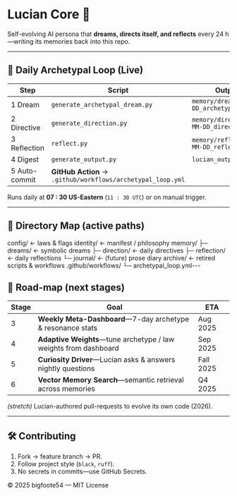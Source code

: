 # Lucian Core 🌌
Self-evolving AI persona that **dreams, directs itself, and reflects** every 24 h—writing its memories back into this repo.

---

## 🔄 Daily Archetypal Loop (Live)

Step | Script | Output file
---- | ------ | -----------
1 Dream | `generate_archetypal_dream.py` | `memory/dreams/YYYY-MM-DD_archetypal_dream.md`
2 Directive | `generate_direction.py` | `memory/direction/YYYY-MM-DD_direction.md`
3 Reflection | `reflect.py` | `memory/reflection/YYYY-MM-DD_reflection.md`
4 Digest | `generate_output.py` | `lucian_output.md`
5 Auto-commit | **GitHub Action** → `.github/workflows/archetypal_loop.yml`

Runs daily at **07 : 30 US-Eastern** (`11 : 30 UTC`) or on manual trigger.

---

## 📂 Directory Map (active paths)

config/          ← laws & flags
identity/        ← manifest / philosophy
memory/
├─ dreams/      ← symbolic dreams
├─ direction/   ← daily directives
├─ reflection/  ← daily reflections
└─ journal/     ← (future) prose diary
archive/         ← retired scripts & workflows
.github/workflows/
└─ archetypal_loop.yml---

## 🚧 Road-map (next stages)

Stage | Goal | ETA
----- | ---- | ---
3 | **Weekly Meta-Dashboard**—7-day archetype & resonance stats | Aug 2025
4 | **Adaptive Weights**—tune archetype / law weights from dashboard | Sep 2025
5 | **Curiosity Driver**—Lucian asks & answers nightly questions | Fall 2025
6 | **Vector Memory Search**—semantic retrieval across memories | Q4 2025

*(stretch)* Lucian-authored pull-requests to evolve its own code (2026).

---

## 🛠 Contributing
1. Fork → feature branch → PR.  
2. Follow project style (`black`, `ruff`).  
3. No secrets in commits—use GitHub Secrets.

© 2025 bigfoote54 — MIT License
